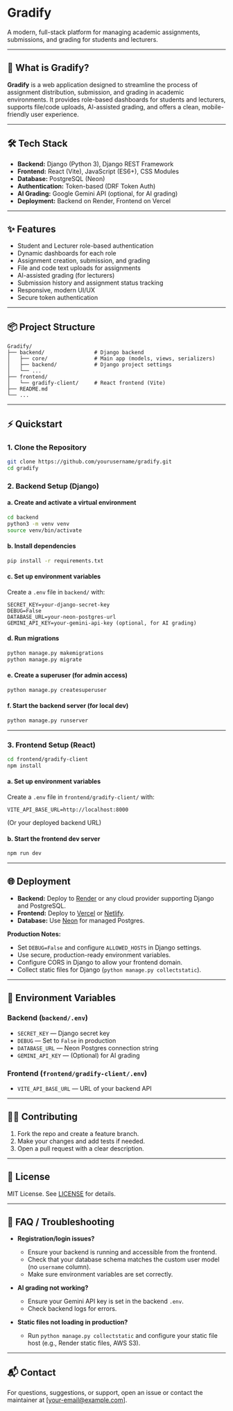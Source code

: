 # Gradify

A modern, full-stack platform for managing academic assignments, submissions, and grading for students and lecturers.

---

## 🚀 What is Gradify?

**Gradify** is a web application designed to streamline the process of assignment distribution, submission, and grading in academic environments. It provides role-based dashboards for students and lecturers, supports file/code uploads, AI-assisted grading, and offers a clean, mobile-friendly user experience.

---

## 🛠️ Tech Stack

- **Backend:** Django (Python 3), Django REST Framework
- **Frontend:** React (Vite), JavaScript (ES6+), CSS Modules
- **Database:** PostgreSQL (Neon)
- **Authentication:** Token-based (DRF Token Auth)
- **AI Grading:** Google Gemini API (optional, for AI grading)
- **Deployment:** Backend on Render, Frontend on Vercel

---

## ✨ Features

- Student and Lecturer role-based authentication
- Dynamic dashboards for each role
- Assignment creation, submission, and grading
- File and code text uploads for assignments
- AI-assisted grading (for lecturers)
- Submission history and assignment status tracking
- Responsive, modern UI/UX
- Secure token authentication

---

## 📦 Project Structure

```
Gradify/
├── backend/                # Django backend
│   ├── core/               # Main app (models, views, serializers)
│   ├── backend/            # Django project settings
│   └── ...
├── frontend/
│   └── gradify-client/     # React frontend (Vite)
├── README.md
└── ...
```

---

## ⚡ Quickstart

### 1. Clone the Repository

```sh
git clone https://github.com/yourusername/gradify.git
cd gradify
```

### 2. Backend Setup (Django)

#### a. Create and activate a virtual environment
```sh
cd backend
python3 -m venv venv
source venv/bin/activate
```

#### b. Install dependencies
```sh
pip install -r requirements.txt
```

#### c. Set up environment variables
Create a `.env` file in `backend/` with:
```
SECRET_KEY=your-django-secret-key
DEBUG=False
DATABASE_URL=your-neon-postgres-url
GEMINI_API_KEY=your-gemini-api-key (optional, for AI grading)
```

#### d. Run migrations
```sh
python manage.py makemigrations
python manage.py migrate
```

#### e. Create a superuser (for admin access)
```sh
python manage.py createsuperuser
```

#### f. Start the backend server (for local dev)
```sh
python manage.py runserver
```

---

### 3. Frontend Setup (React)

```sh
cd frontend/gradify-client
npm install
```

#### a. Set up environment variables
Create a `.env` file in `frontend/gradify-client/` with:
```
VITE_API_BASE_URL=http://localhost:8000
```
(Or your deployed backend URL)

#### b. Start the frontend dev server
```sh
npm run dev
```

---

## 🌐 Deployment

- **Backend:** Deploy to [Render](https://render.com/) or any cloud provider supporting Django and PostgreSQL.
- **Frontend:** Deploy to [Vercel](https://vercel.com/) or [Netlify](https://www.netlify.com/).
- **Database:** Use [Neon](https://neon.tech/) for managed Postgres.

**Production Notes:**
- Set `DEBUG=False` and configure `ALLOWED_HOSTS` in Django settings.
- Use secure, production-ready environment variables.
- Configure CORS in Django to allow your frontend domain.
- Collect static files for Django (`python manage.py collectstatic`).

---

## 🔑 Environment Variables

### Backend (`backend/.env`)
- `SECRET_KEY` — Django secret key
- `DEBUG` — Set to `False` in production
- `DATABASE_URL` — Neon Postgres connection string
- `GEMINI_API_KEY` — (Optional) for AI grading

### Frontend (`frontend/gradify-client/.env`)
- `VITE_API_BASE_URL` — URL of your backend API

---

## 🧑‍💻 Contributing

1. Fork the repo and create a feature branch.
2. Make your changes and add tests if needed.
3. Open a pull request with a clear description.

---

## 📝 License

MIT License. See [LICENSE](LICENSE) for details.

---

## 🙋 FAQ / Troubleshooting

- **Registration/login issues?**
  - Ensure your backend is running and accessible from the frontend.
  - Check that your database schema matches the custom user model (no `username` column).
  - Make sure environment variables are set correctly.

- **AI grading not working?**
  - Ensure your Gemini API key is set in the backend `.env`.
  - Check backend logs for errors.

- **Static files not loading in production?**
  - Run `python manage.py collectstatic` and configure your static file host (e.g., Render static files, AWS S3).

---

## 📬 Contact

For questions, suggestions, or support, open an issue or contact the maintainer at [your-email@example.com]. 